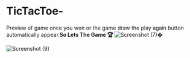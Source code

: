 # TicTacToe-
Preview of game once you won or the game draw the play again button automatically appear.**So Lets The Game 🏆**
![Screenshot (7)](https://user-images.githubusercontent.com/75909358/155187128-3a337fff-be4a-4164-808b-92dc2dee326f.png)�

![Screenshot (9)](https://user-images.githubusercontent.com/75909358/155187220-d6bf18bc-5234-448d-a945-6dbfd9333cca.png)

